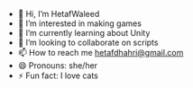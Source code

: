- 👋 Hi, I’m HetafWaleed
- 👀 I’m interested in making games
- 🌱 I’m currently learning about Unity
- 💞️ I’m looking to collaborate on scripts
- 📫 How to reach me hetafdhahri@gmail.com
- 😄 Pronouns: she/her
- ⚡ Fun fact: I love cats
